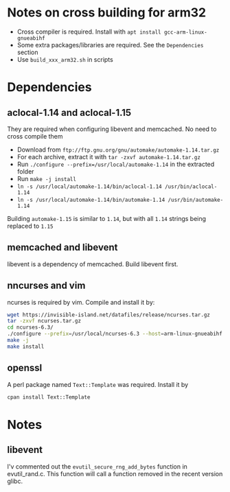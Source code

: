 # Notes on cross building for arm32

- Cross compiler is required. Install with `apt install gcc-arm-linux-gnueabihf`
- Some extra packages/libraries are required. See the `Dependencies` section
- Use `build_xxx_arm32.sh` in scripts

# Dependencies

## aclocal-1.14 and aclocal-1.15

They are required when configuring libevent and memcached. No need to cross compile them
- Download from `ftp://ftp.gnu.org/gnu/automake/automake-1.14.tar.gz`
- For each archive, extract it with `tar -zxvf automake-1.14.tar.gz`
- Run `./configure --prefix=/usr/local/automake-1.14` in the extracted folder
- Run `make -j install`
- `ln -s /usr/local/automake-1.14/bin/aclocal-1.14 /usr/bin/aclocal-1.14`
- `ln -s /usr/local/automake-1.14/bin/automake-1.14 /usr/bin/automake-1.14`

Building `automake-1.15` is similar to `1.14`, but with all `1.14` strings being replaced to `1.15`


## memcached and libevent

libevent is a dependency of memcached. Build libevent first.

## nncurses and vim

ncurses is required by vim. Compile and install it by:
```bash
wget https://invisible-island.net/datafiles/release/ncurses.tar.gz
tar -zxvf ncurses.tar.gz
cd ncurses-6.3/
./configure --prefix=/usr/local/ncurses-6.3 --host=arm-linux-gnueabihf --without-tests --with-build-cc=gcc --without-progs
make -j
make install
```

## openssl
A perl package named `Text::Template` was required. Install it by 
```bash
cpan install Text::Template
```

# Notes

## libevent

I'v commented out the `evutil_secure_rng_add_bytes` function in evutil_rand.c. This function will call a function removed in the recent version glibc.
